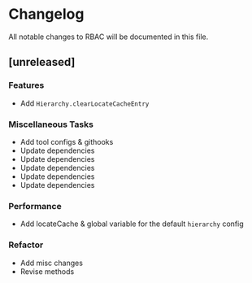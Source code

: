 # Changelog

All notable changes to RBAC will be documented in this file.

## [unreleased]

### Features

- Add `Hierarchy.clearLocateCacheEntry`

### Miscellaneous Tasks

- Add tool configs & githooks
- Update dependencies
- Update dependencies
- Update dependencies
- Update dependencies
- Update dependencies

### Performance

- Add locateCache & global variable for the default `hierarchy` config

### Refactor

- Add misc changes
- Revise methods

<!-- fisher -->
